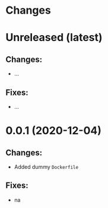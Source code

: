 Changes
=======

Unreleased (latest)
===================

Changes:
--------
- ...

Fixes:
------
- ...

0.0.1 (2020-12-04)
===================

Changes:
--------
- Added dummy `Dockerfile`

Fixes:
------
- na